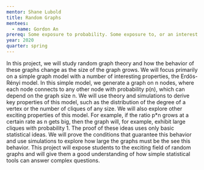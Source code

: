 ```yaml
---
mentor: Shane Lubold
title: Random Graphs
mentees:
  - name: Gordon An
prereq: Some exposure to probability. Some exposure to, or an interest in, graph theory.
year: 2020
quarter: spring
---
```

In this project, we will study random graph theory and how the behavior of these graphs change as the size of the graph grows. We will focus primarily on a simple graph model with a number of interesting properties, the Erdös-Rényi model. In this simple model, we generate a graph on n nodes, where each node connects to any other node with probability p(n), which can depend on the graph size n. We will use theory and simulations to derive key properties of this model, such as the distribution of the degree of a vertex or the number of cliques of any size. We will also explore other exciting properties of this model. For example, if the ratio p*n grows at a certain rate as n gets big, then the graph will, for example, exhibit large cliques with probability 1. The proof of these ideas uses only basic statistical ideas. We will prove the conditions that guarantee this behavior and use simulations to explore how large the graphs must be the see this behavior. This project will expose students to the exciting field of random graphs and will give them a good understanding of how simple statistical tools can answer complex questions.